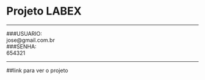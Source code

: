 # Projeto LABEX
<hr/>
###USUARIO: <br/>
jose@gmail.com.br   <br/>
###SENHA:<br/>
654321<br/>
<hr/>
##link para ver o projeto
<http://kind-sink.surge.sh/>

